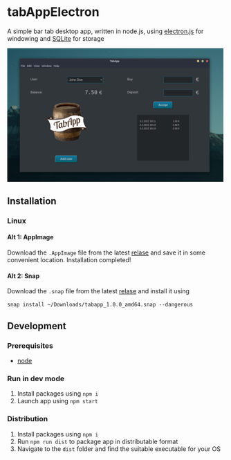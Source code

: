 # tabAppElectron
A simple bar tab desktop app, written in node.js, using [electron.js](https://www.electronjs.org/) for windowing and [SQLite](https://www.sqlite.org/) for storage

<img src="./docs/assets/screenshot.png" width="500">

## Installation
### Linux
#### Alt 1: AppImage
Download the `.AppImage` file from the latest [relase](https://github.com/prOttonicFusion/tabAppElectron/releases/latest) and save it in some convenient location. Installation completed!

#### Alt 2: Snap
Download the `.snap` file from the latest [relase](https://github.com/prOttonicFusion/tabAppElectron/releases/latest) and install it using
```
snap install ~/Downloads/tabapp_1.0.0_amd64.snap --dangerous
```

## Development

### Prerequisites

- [node](https://nodejs.org)

### Run in dev mode

1. Install packages using `npm i`
1. Launch app using `npm start` 

### Distribution

1. Install packages using `npm i`
1. Run `npm run dist` to package app in distributable format
1. Navigate to the `dist` folder and find the suitable executable for your OS